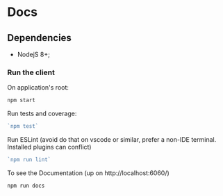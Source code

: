 
# Docs

## Dependencies
* NodejS 8+;

### Run the client

On application's root: 

```js 
npm start
```

Run tests and coverage:
```js 
`npm test`
```
Run ESLint (avoid do that on vscode or similar, prefer a non-IDE terminal. Installed plugins can conflict)
```js 
`npm run lint`
```

To see the Documentation (up on http://localhost:6060/)
```js 
npm run docs
```
